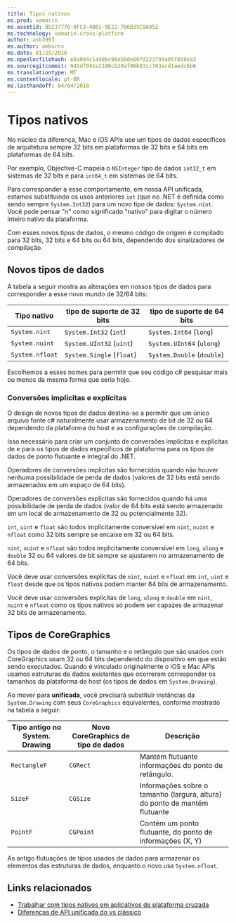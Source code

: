 ```yaml
---
title: Tipos nativos
ms.prod: xamarin
ms.assetid: B5237770-0FC3-4B01-9E22-766B35C9A952
ms.technology: xamarin-cross-platform
author: asb3993
ms.author: amburns
ms.date: 01/25/2016
ms.openlocfilehash: e8a094c1448bc98a5bde56fd223793a05f858ea3
ms.sourcegitcommit: 945df041e2180cb20af08b83cc703ecd1aedc6b0
ms.translationtype: MT
ms.contentlocale: pt-BR
ms.lasthandoff: 04/04/2018
---
```

# <a name="native-types"></a>Tipos nativos

No núcleo da diferença, Mac e iOS APIs use um tipos de dados específicos de arquitetura sempre 32 bits em plataformas de 32 bits e 64 bits em plataformas de 64 bits.

Por exemplo, Objective-C mapeia o `NSInteger` tipo de dados `int32_t` em sistemas de 32 bits e para `int64_t` em sistemas de 64 bits.

Para corresponder a esse comportamento, em nossa API unificada, estamos substituindo os usos anteriores `int` (que no .NET é definida como sendo sempre `System.Int32`) para um novo tipo de dados: `System.nint`.  Você pode pensar "n" como significado "nativo" para digitar o número inteiro nativo da plataforma.

Com esses novos tipos de dados, o mesmo código de origem é compilado para 32 bits, 32 bits e 64 bits ou 64 bits, dependendo dos sinalizadores de compilação.

## <a name="new-data-types"></a>Novos tipos de dados

A tabela a seguir mostra as alterações em nossos tipos de dados para corresponder a esse novo mundo de 32/64 bits:

|Tipo nativo|tipo de suporte de 32 bits|tipo de suporte de 64 bits|
|--- |--- |--- |
|`System.nint`|`System.Int32` (`int`)|`System.Int64` (`long`)|
|`System.nuint`|`System.UInt32` (`uint`)|`System.UInt64` (`ulong`)|
|`System.nfloat`|`System.Single` (`float`)|`System.Double` (`double`)|

Escolhemos a esses nomes para permitir que seu código c# pesquisar mais ou menos da mesma forma que seria hoje.

### <a name="implicit-and-explicit-conversions"></a>Conversões implícitas e explícitas

O design de novos tipos de dados destina-se a permitir que um único arquivo fonte c# naturalmente usar armazenamento de bit de 32 ou 64 dependendo da plataforma do host e as configurações de compilação.

Isso necessário para criar um conjunto de conversões implícitas e explícitas de e para os tipos de dados específicos de plataforma para os tipos de dados de ponto flutuante e integral do .NET.

Operadores de conversões implícitas são fornecidos quando não houver nenhuma possibilidade de perda de dados (valores de 32 bits está sendo armazenados em um espaço de 64 bits).

Operadores de conversões explícitas são fornecidos quando há uma possibilidade de perda de dados (valor de 64 bits está sendo armazenado em um local de armazenamento de 32 ou potencialmente 32).

 `int`, `uint` e `float` são todos implicitamente conversível em `nint`, `nuint` e `nfloat` como 32 bits sempre se encaixe em 32 ou 64 bits.

 `nint`, `nuint` e `nfloat` são todos implicitamente conversível em `long`, `ulong` e `double` 32 ou 64 valores de bit sempre se ajustarem no armazenamento de 64 bits.

Você deve usar conversões explícitas de `nint`, `nuint` e `nfloat` em `int`, `uint` e `float` desde que os tipos nativos podem manter 64 bits de armazenamento.

Você deve usar conversões explícitas de `long`, `ulong` e `double` em `nint`, `nuint` e `nfloat` como os tipos nativos só podem ser capazes de armazenar 32 bits de armazenamento.

## <a name="coregraphics-types"></a>Tipos de CoreGraphics

Os tipos de dados de ponto, o tamanho e o retângulo que são usados com CoreGraphics usam 32 ou 64 bits dependendo do dispositivo em que estão sendo executados.  Quando é vinculado originalmente o iOS e Mac APIs usamos estruturas de dados existentes que ocorreram corresponder os tamanhos da plataforma de host (os tipos de dados em `System.Drawing`).

Ao mover para **unificada**, você precisará substituir instâncias da `System.Drawing` com seus `CoreGraphics` equivalentes, conforme mostrado na tabela a seguir:

|Tipo antigo no System. Drawing|Novo CoreGraphics de tipo de dados|Descrição|
|--- |--- |--- |
|`RectangleF`|`CGRect`|Mantém flutuante informações do ponto de retângulo.|
|`SizeF`|`CGSize`|Informações sobre o tamanho (largura, altura) do ponto de mantém flutuante|
|`PointF`|`CGPoint`|Contém um ponto flutuante, do ponto de informações (X, Y)|

As antigo flutuações de tipos usados de dados para armazenar os elementos das estruturas de dados, enquanto o novo usa `System.nfloat`.

## <a name="related-links"></a>Links relacionados

- [Trabalhar com tipos nativos em aplicativos de plataforma cruzada](~/cross-platform/macios/native-types-cross-platform.md)
- [Diferenças de API unificada do vs clássico](https://developer.xamarin.com/releases/ios/api_changes/classic-vs-unified-8.6.0/)
